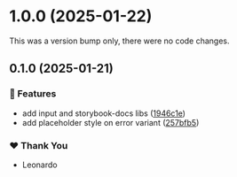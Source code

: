 # 1.0.0 (2025-01-22)

This was a version bump only, there were no code changes.

## 0.1.0 (2025-01-21)

### 🚀 Features

- add input and storybook-docs libs ([1946c1e](https://github.com/andradeleo/tuuing/commit/1946c1e))
- add placeholder style on error variant ([257bfb5](https://github.com/andradeleo/tuuing/commit/257bfb5))

### ❤️ Thank You

- Leonardo